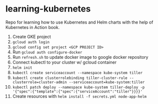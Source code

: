 # learning-kubernetes

Repo for learning how to use Kubernetes and Helm charts with the help of Kubernetes in Action book.

1. Create GKE project
1. `gcloud auth login`
1. `gcloud config set project <GCP PROJECT ID>`
1. Run `gcloud auth configure-docker`
1. Run `refresh.sh` to update docker image to google docker repository
1. Connect kubectl to your cluster w/ gcloud container
1. `helm init`
1. `kubectl create serviceaccount --namespace kube-system tiller`
1. `kubectl create clusterrolebinding tiller-cluster-rule --clusterrole=cluster-admin --serviceaccount=kube-system:tiller`
1. `kubectl patch deploy --namespace kube-system tiller-deploy -p '{"spec":{"template":{"spec":{"serviceAccount":"tiller"}}}}'`
1. Create resources with `helm install -f secrets.yml node-app-helm`
